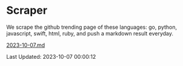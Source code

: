 # Scraper

We scrape the github trending page of these languages: go, python, javascript, swift, html, ruby, and push a markdown result everyday.

[2023-10-07.md](https://github.com/henson/Scraper/blob/master/2023-10-07.md)

Last Updated: 2023-10-07 00:00:12
